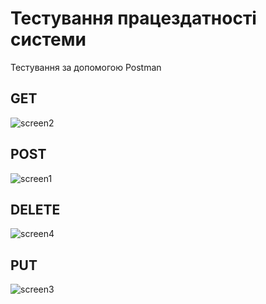 # Тестування працездатності системи

Тестування за допомогою Postman

## GET
![screen2](./photo/2.png)


## POST
![screen1](./photo/1.png)

## DELETE
![screen4](./photo/4.png)

## PUT
![screen3](./photo/3.png)